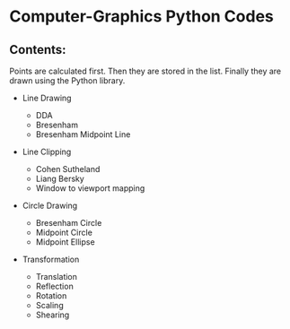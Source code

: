 # Computer-Graphics Python Codes
## Contents:
Points are calculated first. Then they are stored in the list. Finally they are drawn using the Python library.
- Line Drawing
  - DDA
  - Bresenham
  - Bresenham Midpoint Line

- Line Clipping
  - Cohen Sutheland
  - Liang Bersky
  - Window to viewport mapping

- Circle Drawing
  - Bresenham Circle
  - Midpoint Circle
  - Midpoint Ellipse

- Transformation
  - Translation
  - Reflection
  - Rotation
  - Scaling
  - Shearing
